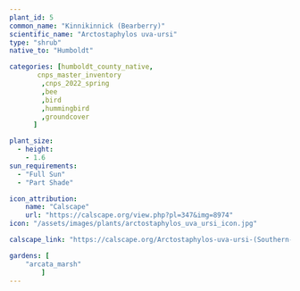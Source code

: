 ```yaml
---
plant_id: 5
common_name: "Kinnikinnick (Bearberry)"
scientific_name: "Arctostaphylos uva-ursi"
type: "shrub"
native_to: "Humboldt"

categories: [humboldt_county_native,
       cnps_master_inventory
        ,cnps_2022_spring
        ,bee
        ,bird
        ,hummingbird 
        ,groundcover
      ]

plant_size:
  - height: 
    - 1.6
sun_requirements:
  - "Full Sun"
  - "Part Shade"

icon_attribution: 
    name: "Calscape"
    url: "https://calscape.org/view.php?pl=347&img=8974"
icon: "/assets/images/plants/arctostaphylos_uva_ursi_icon.jpg"

calscape_link: "https://calscape.org/Arctostaphylos-uva-ursi-(Southern-Kinnikinnick)?srchcr=sc5f503bb4523a4"

gardens: [ 
    "arcata_marsh"
        ]
---
```


